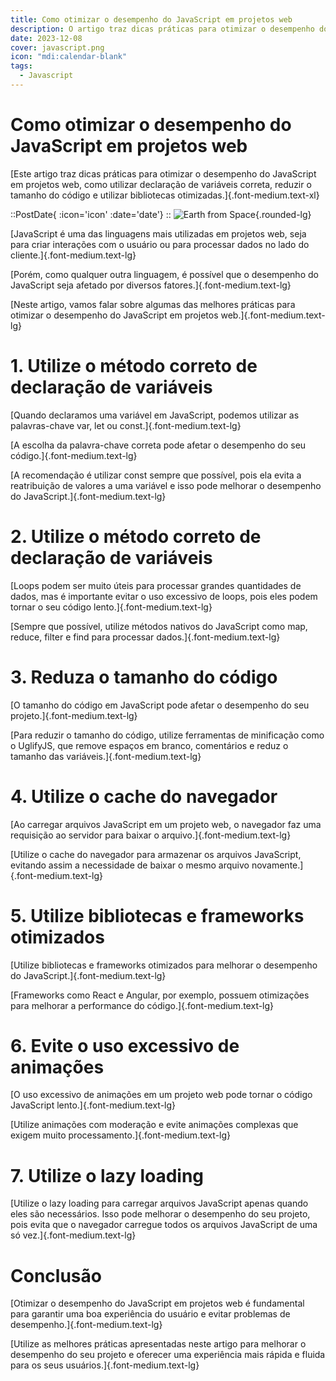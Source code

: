 ```yaml
---
title: Como otimizar o desempenho do JavaScript em projetos web
description: O artigo traz dicas práticas para otimizar o desempenho do JavaScript em projetos web, como utilizar declaração de variáveis correta, reduzir o tamanho do código e utilizar bibliotecas otimizadas
date: 2023-12-08
cover: javascript.png
icon: "mdi:calendar-blank"
tags:
  - Javascript
---
```


# Como otimizar o desempenho do JavaScript em projetos web

[Este artigo traz dicas práticas para otimizar o desempenho do JavaScript em projetos web, como utilizar declaração de variáveis correta, reduzir o tamanho do código e utilizar bibliotecas otimizadas.]{.font-medium.text-xl}

::PostDate{ :icon='icon' :date='date'}
::
![Earth from Space](/images/blog/javascript.png){.rounded-lg}


[JavaScript é uma das linguagens mais utilizadas em projetos web, seja para criar interações com o usuário ou para processar dados no lado do cliente.]{.font-medium.text-lg}

[Porém, como qualquer outra linguagem, é possível que o desempenho do JavaScript seja afetado por diversos fatores.]{.font-medium.text-lg}

[Neste artigo, vamos falar sobre algumas das melhores práticas para otimizar o desempenho do JavaScript em projetos web.]{.font-medium.text-lg}

# 1. Utilize o método correto de declaração de variáveis

[Quando declaramos uma variável em JavaScript, podemos utilizar as palavras-chave var, let ou const.]{.font-medium.text-lg}

[A escolha da palavra-chave correta pode afetar o desempenho do seu código.]{.font-medium.text-lg}

[A recomendação é utilizar const sempre que possível, pois ela evita a reatribuição de valores a uma variável e isso pode melhorar o desempenho do JavaScript.]{.font-medium.text-lg}


# 2. Utilize o método correto de declaração de variáveis

[Loops podem ser muito úteis para processar grandes quantidades de dados, mas é importante evitar o uso excessivo de loops, pois eles podem tornar o seu código lento.]{.font-medium.text-lg}

[Sempre que possível, utilize métodos nativos do JavaScript como map, reduce, filter e find para processar dados.]{.font-medium.text-lg}

# 3. Reduza o tamanho do código

[O tamanho do código em JavaScript pode afetar o desempenho do seu projeto.]{.font-medium.text-lg}

[Para reduzir o tamanho do código, utilize ferramentas de minificação como o UglifyJS, que remove espaços em branco, comentários e reduz o tamanho das variáveis.]{.font-medium.text-lg}

# 4. Utilize o cache do navegador

[Ao carregar arquivos JavaScript em um projeto web, o navegador faz uma requisição ao servidor para baixar o arquivo.]{.font-medium.text-lg}

[Utilize o cache do navegador para armazenar os arquivos JavaScript, evitando assim a necessidade de baixar o mesmo arquivo novamente.]{.font-medium.text-lg}

# 5. Utilize bibliotecas e frameworks otimizados

[Utilize bibliotecas e frameworks otimizados para melhorar o desempenho do JavaScript.]{.font-medium.text-lg}

[Frameworks como React e Angular, por exemplo, possuem otimizações para melhorar a performance do código.]{.font-medium.text-lg}

# 6. Evite o uso excessivo de animações

[O uso excessivo de animações em um projeto web pode tornar o código JavaScript lento.]{.font-medium.text-lg}

[Utilize animações com moderação e evite animações complexas que exigem muito processamento.]{.font-medium.text-lg}

# 7. Utilize o lazy loading

[Utilize o lazy loading para carregar arquivos JavaScript apenas quando eles são necessários. Isso pode melhorar o desempenho do seu projeto, pois evita que o navegador carregue todos os arquivos JavaScript de uma só vez.]{.font-medium.text-lg}

# Conclusão

[Otimizar o desempenho do JavaScript em projetos web é fundamental para garantir uma boa experiência do usuário e evitar problemas de desempenho.]{.font-medium.text-lg}

[Utilize as melhores práticas apresentadas neste artigo para melhorar o desempenho do seu projeto e oferecer uma experiência mais rápida e fluida para os seus usuários.]{.font-medium.text-lg}